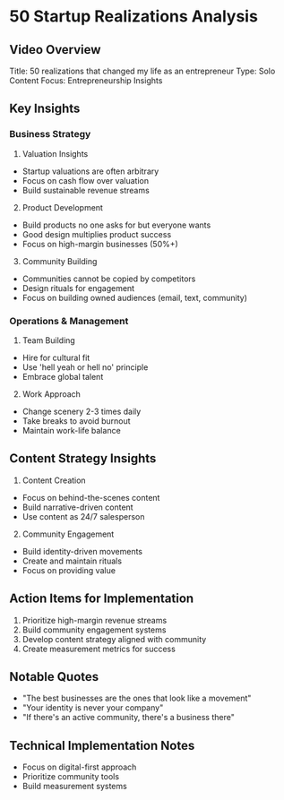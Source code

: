 # 50 Startup Realizations Analysis

## Video Overview
Title: 50 realizations that changed my life as an entrepreneur
Type: Solo Content
Focus: Entrepreneurship Insights

## Key Insights

### Business Strategy
1. Valuation Insights
- Startup valuations are often arbitrary
- Focus on cash flow over valuation
- Build sustainable revenue streams

2. Product Development
- Build products no one asks for but everyone wants
- Good design multiplies product success
- Focus on high-margin businesses (50%+)

3. Community Building
- Communities cannot be copied by competitors
- Design rituals for engagement
- Focus on building owned audiences (email, text, community)

### Operations & Management
1. Team Building
- Hire for cultural fit
- Use 'hell yeah or hell no' principle
- Embrace global talent

2. Work Approach
- Change scenery 2-3 times daily
- Take breaks to avoid burnout
- Maintain work-life balance

## Content Strategy Insights
1. Content Creation
- Focus on behind-the-scenes content
- Build narrative-driven content
- Use content as 24/7 salesperson

2. Community Engagement
- Build identity-driven movements
- Create and maintain rituals
- Focus on providing value

## Action Items for Implementation
1. Prioritize high-margin revenue streams
2. Build community engagement systems
3. Develop content strategy aligned with community
4. Create measurement metrics for success

## Notable Quotes
- "The best businesses are the ones that look like a movement"
- "Your identity is never your company"
- "If there's an active community, there's a business there"

## Technical Implementation Notes
- Focus on digital-first approach
- Prioritize community tools
- Build measurement systems
